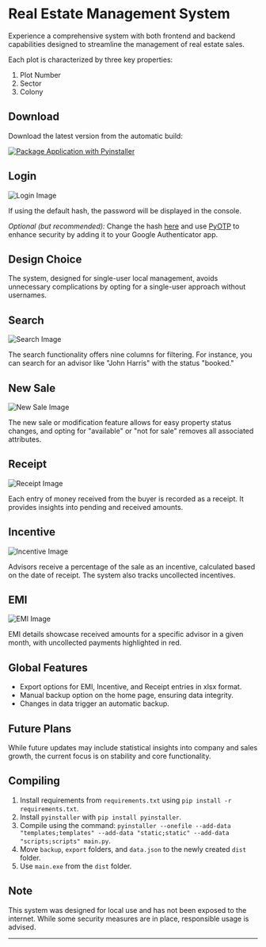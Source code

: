 
# Real Estate Management System

Experience a comprehensive system with both frontend and backend capabilities designed to streamline the management of real estate sales.

Each plot is characterized by three key properties:
1. Plot Number
2. Sector
3. Colony

## Download

Download the latest version from the automatic build:

[![Package Application with Pyinstaller](https://github.com/SurajBhari/real_estate_managment/actions/workflows/build.yml/badge.svg)](https://github.com/SurajBhari/real_estate_managment/actions/workflows/build.yml)

## Login
![Login Image](https://github.com/SurajBhari/real_estate_managment/assets/45149585/b76210f9-a1ff-442f-a284-3fb6ea4bfdbb)

If using the default hash, the password will be displayed in the console.

*Optional (but recommended):*
Change the hash [here](https://github.com/SurajBhari/real_estate_managment/blob/f180d941e2dbe36947687d5649467675497b3465/validate.py#L5) and use [PyOTP](https://github.com/pyauth/pyotp#google-authenticator-compatible) to enhance security by adding it to your Google Authenticator app.

## Design Choice
The system, designed for single-user local management, avoids unnecessary complications by opting for a single-user approach without usernames.

## Search
![Search Image](https://github.com/SurajBhari/real_estate_managment/assets/45149585/ab6c0b13-89e1-435a-b99b-3cd5c8246a53)

The search functionality offers nine columns for filtering. For instance, you can search for an advisor like "John Harris" with the status "booked."

## New Sale
![New Sale Image](https://github.com/SurajBhari/real_estate_managment/assets/45149585/e1e73b5a-4d00-4552-94b8-7db27455cf13)

The new sale or modification feature allows for easy property status changes, and opting for "available" or "not for sale" removes all associated attributes.

## Receipt
![Receipt Image](https://github.com/SurajBhari/real_estate_managment/assets/45149585/ff080408-e2a4-4399-9c27-9f430f3d9151)

Each entry of money received from the buyer is recorded as a receipt. It provides insights into pending and received amounts.

## Incentive
![Incentive Image](https://github.com/SurajBhari/real_estate_managment/assets/45149585/b4af55dc-dac1-437e-9c7e-678e515182f4)

Advisors receive a percentage of the sale as an incentive, calculated based on the date of receipt. The system also tracks uncollected incentives.

## EMI
![EMI Image](https://github.com/SurajBhari/real_estate_managment/assets/45149585/2b639236-4e84-4b0c-893c-d25aab5f4105)

EMI details showcase received amounts for a specific advisor in a given month, with uncollected payments highlighted in red.

## Global Features
- Export options for EMI, Incentive, and Receipt entries in xlsx format.
- Manual backup option on the home page, ensuring data integrity.
- Changes in data trigger an automatic backup.

## Future Plans
While future updates may include statistical insights into company and sales growth, the current focus is on stability and core functionality.

## Compiling
1. Install requirements from `requirements.txt` using `pip install -r requirements.txt`.
2. Install `pyinstaller` with `pip install pyinstaller`.
3. Compile using the command: `pyinstaller --onefile --add-data "templates;templates" --add-data "static;static" --add-data "scripts;scripts" main.py`.
4. Move `backup`, `export` folders, and `data.json` to the newly created `dist` folder.
5. Use `main.exe` from the `dist` folder.

## Note
This system was designed for local use and has not been exposed to the internet. While some security measures are in place, responsible usage is advised.

---
